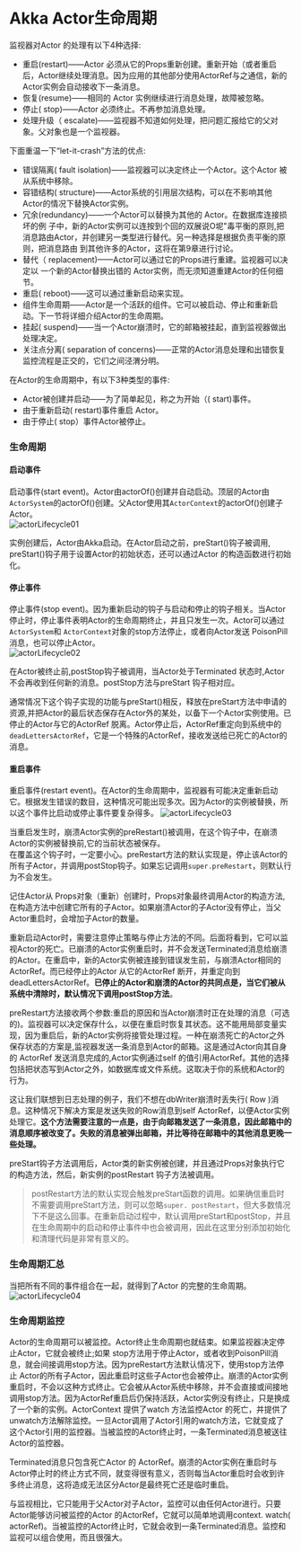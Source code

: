 # Akka Actor生命周期

监视器对Actor 的处理有以下4种选择:

* 重启(restart)——Actor 必须从它的Props重新创建。重新开始（或者重启
后，Actor继续处理消息。因为应用的其他部分使用ActorRef与之通信，新的Actor实例会自动接收下一条消息。
* 恢复(resume)——相同的 Actor 实例继续进行消息处理，故障被忽略。
* 停止( stop)——Actor 必须终止。不再参加消息处理。
* 处理升级（ escalate)——监视器不知道如何处理，把问题汇报给它的父对象。父对象也是一个监视器。



下面重温一下“let-it-crash”方法的优点:  
* 错误隔离( fault isolation)——监视器可以决定终止一个Actor。这个Actor 被从系统中移除。
* 容错结构( structure)——Actor系统的引用层次结构，可以在不影响其他Actor的情况下替换Actor实例。
* 冗余(redundancy)——一个Actor可以替换为其他的 Actor。在数据库连接损坏的例
子中，新的Actor实例可以连按到个回的双展说O坭"毒平衡的原则,把消息路由Actor，并创建另一类型进行替代。另一种选择是根据负责平衡的原则，把消息路由
到其他许多的Actor，这将在第9章进行讨论。
* 替代（ replacement)——Actor可以通过它的Props进行重建。监视器可以决定以
一个新的Actor替换出错的 Actor实例，而无须知道重建Actor的任何细节。
* 重启( reboot)——这可以通过重新启动来实现。
* 组件生命周期——Actor是一个活跃的组件。它可以被启动、停止和重新启动。下一节将详细介绍Actor的生命周期。
* 挂起( suspend)——当一个Actor崩溃时，它的邮箱被挂起，直到监视器做出处理决定。
* 关注点分离( separation of concerns)——正常的Actor消息处理和出错恢复监控流程是正交的，它们之间泾渭分明。


在Actor的生命周期中，有以下3种类型的事件:
* Actor被创建并启动——为了简单起见，称之为开始（( start)事件。
* 由于重新启动( restart)事件重启 Actor。
* 由于停止( stop）事件Actor被停止。 

### 生命周期

#### 启动事件    
启动事件(start event)。Actor由actorOf()创建并自动启动。顶层的Actor由`ActorSystem`的actorOf()创建。父Actor使用其`ActorContext`的actorOf()创建子Actor。   
![actorLifecycle01](images/actorLifecycle01.png)

实例创建后，Actor由Akka启动。在Actor启动之前，preStart()钩子被调用, preStart()钩子用于设置Actor的初始状态，还可以通过Actor 的构造函数进行初始化。   

#### 停止事件   
停止事件(stop event)。因为重新启动的钩子与启动和停止的钩子相关。当Actor停止时，停止事件表明Actor的生命周期终止，并且只发生一次。Actor可以通过`ActorSystem`和 `ActorContext`对象的stop方法停止，或者向Actor发送 PoisonPill消息，也可以停止Actor。    
![actorLifecycle02](images/actorLifecycle02.png)

在Actor被终止前,postStop钩子被调用，当Actor处于Terminated 状态时,Actor不会再收到任何新的消息。postStop方法与preStart 钩子相对应。       

通常情况下这个钩子实现的功能与preStart()相反，释放在preStart方法中申请的资源,并把Actor的最后状态保存在Actor外的某处，以备下一个Actor实例使用。已停止的Actor与它的ActorRef 脱离。Actor停止后，ActorRef重定向到系统中的`deadLettersActorRef`，它是一个特殊的ActorRef，接收发送给已死亡的Actor的消息。 

#### 重启事件   
重启事件(restart event)。在Actor的生命周期中，监视器有可能决定重新启动它。根据发生错误的数目，这种情况可能出现多次。因为Actor的实例被替换，所以这个事件比启动或停止事件要复杂得多。 
![actorLifecycle03](images/actorLifecycle03.png)    

当重启发生时，崩溃Actor实例的preRestart()被调用，在这个钩子中，在崩溃 Actor的实例被替换前,它的当前状态被保存。  
在覆盖这个钩子时，一定要小心。preRestart方法的默认实现是，停止该Actor的所有子Actor，并调用postStop钩子。如果忘记调用`super.preRestart`，则默认行为不会发生。    

记住Actor从 Props对象（重新）创建时，Props对象最终调用Actor的构造方法,在构造方法中创建它所有的子Actor。如果崩溃Actor的子Actor没有停止，当父Actor重启时，会增加子Actor的数量。   

重新启动Actor时，需要注意停止策略与停止方法的不同。后面将看到，它可以监视Actor的死亡。已崩溃的Actor实例重启时，并不会发送Terminated消息给崩溃的Actor。在重启中，新的Actor实例被连接到错误发生前，与崩溃Actor相同的ActorRef。而已经停止的Actor 从它的ActorRef 断开，并重定向到deadLettersActorRef。**已停止的Actor和崩溃的Actor的共同点是，当它们被从系统中清除时，默认情况下调用postStop方法**。    

preRestart方法接收两个参数:重启的原因和当Actor崩溃时正在处理的消息（可选的)。监视器可以决定保存什么，以便在重启时恢复其状态。这不能用局部变量实现，因为重启后，新的Actor实例将接管处理过程。一种在崩溃死亡的Actor之外保存状态的方案是,监视器发送一条消息到Actor的邮箱。这是通过Actor向其自身的 ActorRef 发送消息完成的,Actor实例通过self 的值引用ActorRef。其他的选择包括把状态写到Actor之外，如数据库或文件系统。这取决于你的系统和Actor的行为。   

这让我们联想到日志处理的例子，我们不想在dbWriter崩溃时丢失行( Row )消息。这种情况下解决方案是发送失败的Row消息到self ActorRef，以便Actor实例处理它。**这个方法需要注意的一点是，由于向邮箱发送了一条消息，因此邮箱中的消息顺序被改变了。失败的消息被弹出邮箱，并比等待在邮箱中的其他消息更晚一些处理。**    

preStart钩子方法调用后，Actor类的新实例被创建，并且通过Props对象执行它的构造方法，然后，新实例的postRestart 钩子方法被调用。    

>postRestart方法的默认实现会触发preStart函数的调用。如果确信重启时不需要调用preStart方法，则可以忽略`super. postRestart`，但大多数情况下不是这么回事。在重新启动过程中，默认调用preStart和postStop，并且在生命周期中的启动和停止事件中也会被调用，因此在这里分别添加初始化和清理代码是非常有意义的。    

### 生命周期汇总    
当把所有不同的事件组合在一起，就得到了Actor 的完整的生命周期。  
![actorLifecycle04](images/actorLifecycle04.png)    


### 生命周期监控    
Actor的生命周期可以被监控。Actor终止生命周期也就结束。如果监视器决定停止Actor，它就会被终止;如果 stop方法用于停止Actor，或者收到PoisonPill消息，就会间接调用stop方法。因为preRestart方法默认情况下，使用stop方法停止 Actor的所有子Actor，因此重启时这些子Actor也会被停止。崩溃的Actor实例重启时，不会以这种方式终止。它会被从Actor系统中移除，并不会直接或间接地调用stop方法。因为ActorRef重启后仍保持活跃，Actor实例没有终止，只是换成了一个新的实例。ActorContext 提供了watch 方法监控Actor 的死亡，并提供了unwatch方法解除监控。一旦Actor调用了Actor引用的watch方法，它就变成了这个Actor引用的监控器。当被监控的Actor终止时，一条Terminated消息被送往Actor的监控器。         

Terminated消息只包含死亡Actor 的 ActorRef。崩溃的Actor实例在重启时与Actor停止时的终止方式不同，就变得很有意义，否则每当Actor重启时会收到许多终止消息，这将造成无法区分Actor是最终死亡还是临时重启。             

与监视相比，它只能用于父Actor对子Actor，监控可以由任何Actor进行。只要 Actor能够访问被监控的Actor 的ActorRef，它就可以简单地调用context. watch( actorRef)。当被监控的Actor终止时，它就会收到一条Terminated消息。监控和监视可以组合使用，而且很强大。            















